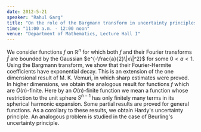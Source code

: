 ```yaml
---
date: 2012-5-21
speaker: "Rahul Garg"
title: "On the role of the Bargmann transform in uncertainty principles"
time: "11:00 a.m. - 12:00 noon" 
venue: "Department of Mathematics, Lecture Hall I"
---
```

We consider functions $f$ on $\mathbb{R}^n$ for which both $f$ and their Fourier transforms $\hat{f}$ are bounded by the Gaussian $e^{-\frac{a}{2}\|x\|^2}$ for some $0<a<1$. Using the Bargmann transform, we show that their Fourier-Hermite coefficients have exponential decay. This is an extension of the one dimensional result of M. K. Vemuri, in which sharp estimates were proved. In higher dimensions, we obtain the analogous result for functions $f$ which are $O(n)$-finite. Here by an $O(n)$-finite function we mean a function whose restriction to the unit sphere $S^{n-1}$ has only finitely many terms in its spherical harmonic expansion. Some partial results are proved for general functions. As a corollary to these results, we obtain Hardy's uncertainty principle. An analogous problem is studied in the case of Beurling's uncertainty principle.
